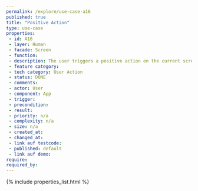 ```yaml
---
permalink: /explore/use-case-a16
published: true
title: "Positive Action"
type: use-case
properties:
 - id: A16
 - layer: Human
 - facade: Screen
 - function: 
 - description: The user triggers a positive action on the current screen, i.e. a submit or approval . There should be a show/navigation use case before using this use case (to define the screen).
 - feature category: 
 - tech category: User Action
 - status: DONE
 - comments: 
 - actor: User
 - component: App
 - trigger: 
 - precondition: 
 - result: 
 - priority: n/a
 - complexity: n/a
 - size: n/a
 - created_at: 
 - changed_at: 
 - link auf testcode: 
 - published: default
 - link auf demo: 
require:
required_by:
---
```

{% include properties_list.html %}
